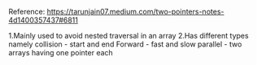 Reference: https://tarunjain07.medium.com/two-pointers-notes-4d1400357437#6811


1.Mainly used to avoid nested traversal in an array
2.Has different types namely
	 collision - start and end
	 Forward - fast and slow
	 parallel - two arrays having one pointer each